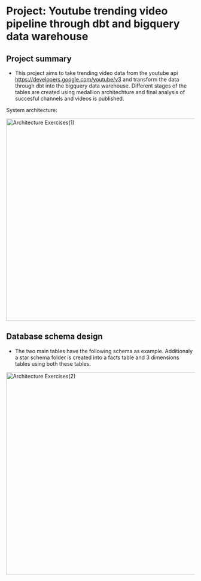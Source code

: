 # Project: Youtube trending video pipeline through dbt and bigquery data warehouse
## Project summary
- This project aims to take trending video data from the youtube api https://developers.google.com/youtube/v3 and transform the data through dbt into the bigquery data warehouse. Different stages of the tables are created using medallion architechture and final analysis of succesful channels and videos is published.

System architecture:

<img width="960" height="540" alt="Architecture Exercises(1)" src="https://github.com/user-attachments/assets/d15bb74d-07bf-409d-99da-dfd9df475298" />

## Database schema design 

- The two main tables have the following schema as example. Additionaly a star schema folder is created into a facts table and 3 dimensions tables using both these tables.

<img width="960" height="540" alt="Architecture Exercises(2)" src="https://github.com/user-attachments/assets/d960dd83-f1ee-4643-977b-e4510284b1ff" />
